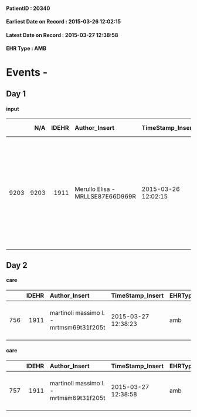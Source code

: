 
#### PatientID : 20340
#### Earliest Date on Record : 2015-03-26 12:02:15
#### Latest Date on Record : 2015-03-27 12:38:58
#### EHR Type : AMB

# Events - 

## Day 1

#### input
|      |    N/A |   IDEHR | Author_Insert                    | TimeStamp_Insert    | EHRType   |   PatientID |   IDDigitalSignDocument | persone_vicine   |   Unnamed: 0_x.1 |   IDANAMNESI_SOCIALE | Patient   | FamigliaAltro   | Paziente_T   | FamigliaAltro_T   |   Non_Rilevabile_x.1 | Note_Non_Rilevabile_x.1   | opt_Problemi   | Note_I                                                                                                                                                                       | ds_note_timori                                                                                           | chk_contr_sintomi   | opt_paziente_a   | opt_famiglia_a   | opt_adeguatezza   | ds_note_ad                                                        | opt_paziente_solo   | ds_note_con                       | opt_presente_assente   | Caregiver_principale   | opt_necessario   | opt_risorse_ec   | opt_paziente_psi   | opt_Ins_vol   | ds_note_prio                                                                                                                                                                                                                                                                               | opt_inv_civile   |   invalidita_perc | Needs     | Domestic partnership   | opt_indennita_acc   | opt_famiglia_psi   |
|-----:|-------:|--------:|:---------------------------------|:--------------------|:----------|------------:|------------------------:|:-----------------|-----------------:|---------------------:|:----------|:----------------|:-------------|:------------------|---------------------:|:--------------------------|:---------------|:-----------------------------------------------------------------------------------------------------------------------------------------------------------------------------|:---------------------------------------------------------------------------------------------------------|:--------------------|:-----------------|:-----------------|:------------------|:------------------------------------------------------------------|:--------------------|:----------------------------------|:-----------------------|:-----------------------|:-----------------|:-----------------|:-------------------|:--------------|:-------------------------------------------------------------------------------------------------------------------------------------------------------------------------------------------------------------------------------------------------------------------------------------------|:-----------------|------------------:|:----------|:-----------------------|:--------------------|:-------------------|
| 9203 |   9203 |    1911 | Merullo Elisa - MRLLSE87E66D969R | 2015-03-26 12:02:15 | AMB       |       20340 |                   41313 | N/A              |              684 |                  430 | Si#1      | Si#1            | Si#1         | Si#1              |                    0 | NR                        | No#0           | In teoria la pz √® stata informata anche della prognosi infausta, non si sa l'effettiva consapevolezza della pz. Figlia Moina centrata sul percorso di fine vita della mamma | La figlia vorrebbe il controllo dei sintomi e del piano clinico della pz. Teme che la pz possa soffrire. | controllo sintomi#0 | Indefinite#2     | Congruenti#1     | Si#1              | Le risorse familiari sembrano sufficienti alla gestione della pz. | No#0                | La pz vive con la figlia disabile | Presente#1             | Figlia Moina/badante   | Si#1             | Adeguate#1       | No#0               | Si#1          | Il bisogno espresso √® a livello clinico/assistenziale. E' stato spiegato il senso delle cure palliative ed il setting domiciliare. E' stato spiegato anche il setting Hospice in quanto la figlia Monia non vorrebbe gestire l'esito a domicilio per la sorella che vive insieme alla pz. | Si#1             |               100 | Clinici#0 | Figli#2                | No#0                | S√¨#1              |


## Day 2

#### care
|     |   IDEHR | Author_Insert                           | TimeStamp_Insert    | EHRType   |   PatientID |   IDGESTIONE_AUSILI |   ds_ncons |   ds_nritiro |   opt_annulla_consegna | dt_Ric_consegna     | dt_ric_cons_forn    | dt_ric_ritiro       | dt_ric_ritiro_forn   | opt_ausilio                             |
|----:|--------:|:----------------------------------------|:--------------------|:----------|------------:|--------------------:|-----------:|-------------:|-----------------------:|:--------------------|:--------------------|:--------------------|:---------------------|:----------------------------------------|
| 756 |    1911 | martinoli massimo l. - mrtmsm69t31f205t | 2015-03-27 12:38:23 | amb       |       20340 |                 599 |      24808 |        24852 |                      0 | 2015-03-10 00:00:00 | 2015-03-10 00:00:00 | 2015-03-17 00:00:00 | 2015-03-17 00:00:00  | antid air mattress with compressor # 16 |

#### care
|     |   IDEHR | Author_Insert                           | TimeStamp_Insert    | EHRType   |   PatientID |   IDGESTIONE_AUSILI |   ds_ncons |   ds_nritiro |   opt_annulla_consegna | dt_Ric_consegna     | dt_ric_cons_forn    | dt_ric_ritiro       | dt_ric_ritiro_forn   | opt_ausilio                                     |
|----:|--------:|:----------------------------------------|:--------------------|:----------|------------:|--------------------:|-----------:|-------------:|-----------------------:|:--------------------|:--------------------|:--------------------|:---------------------|:------------------------------------------------|
| 757 |    1911 | martinoli massimo l. - mrtmsm69t31f205t | 2015-03-27 12:38:58 | amb       |       20340 |                 600 |      24808 |        24852 |                      0 | 2015-03-10 00:00:00 | 2015-03-10 00:00:00 | 2015-03-17 00:00:00 | 2015-03-17 00:00:00  | electronic articulated bed with side rails # 14 |


